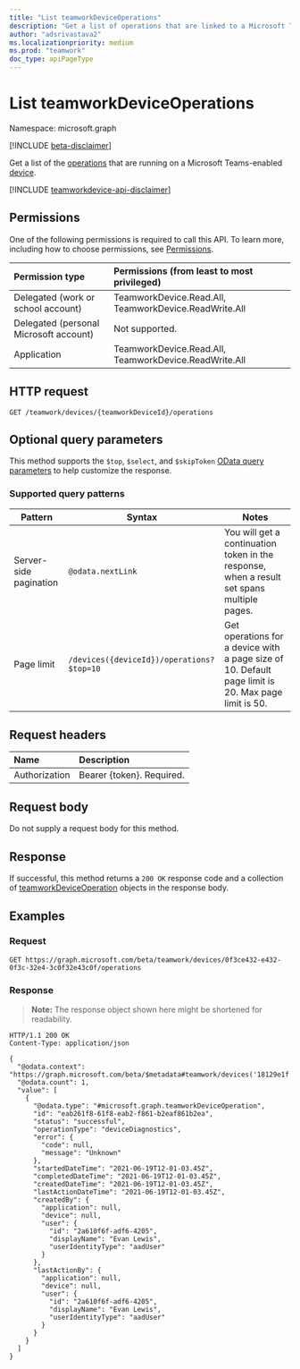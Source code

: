 ```yaml
---
title: "List teamworkDeviceOperations"
description: "Get a list of operations that are linked to a Microsoft Teams-enabled device."
author: "adsrivastava2"
ms.localizationpriority: medium
ms.prod: "teamwork"
doc_type: apiPageType
---
```


# List teamworkDeviceOperations
Namespace: microsoft.graph

[!INCLUDE [beta-disclaimer](../../includes/beta-disclaimer.md)]

Get a list of the [operations](../resources/teamworkdeviceoperation.md) that are running on a Microsoft Teams-enabled [device](../resources/teamworkdevice.md).

[!INCLUDE [teamworkdevice-api-disclaimer](../../includes/teamworkdevice-api-disclaimer.md)]

## Permissions
One of the following permissions is required to call this API. To learn more, including how to choose permissions, see [Permissions](/graph/permissions-reference).

|Permission type|Permissions (from least to most privileged)|
|:---|:---|
|Delegated (work or school account)|TeamworkDevice.Read.All, TeamworkDevice.ReadWrite.All|
|Delegated (personal Microsoft account)|Not supported.|
|Application|TeamworkDevice.Read.All, TeamworkDevice.ReadWrite.All|

## HTTP request

<!-- {
  "blockType": "ignored"
}
-->
``` http
GET /teamwork/devices/{teamworkDeviceId}/operations
```

## Optional query parameters
This method supports the `$top`, `$select`, and `$skipToken` [OData query parameters](/graph/query-parameters) to help customize the response.

### Supported query patterns

| Pattern                | Syntax                                 | Notes |
| ---------------------- | -------------------------------------- | ----- |
| Server-side pagination | `@odata.nextLink`                      | You will get a continuation token in the response, when a result set spans multiple pages. |
| Page limit                 | `/devices({deviceId})/operations?$top=10` | Get operations for a device with a page size of 10. Default page limit is 20. Max page limit is 50. |

## Request headers
|Name|Description|
|:---|:---|
|Authorization|Bearer {token}. Required.|

## Request body
Do not supply a request body for this method.

## Response

If successful, this method returns a `200 OK` response code and a collection of [teamworkDeviceOperation](../resources/teamworkdeviceoperation.md) objects in the response body.

## Examples

### Request

<!-- {
  "blockType": "request",
  "name": "list_teamworkdeviceoperation"
}
-->
``` http
GET https://graph.microsoft.com/beta/teamwork/devices/0f3ce432-e432-0f3c-32e4-3c0f32e43c0f/operations
```

### Response
>**Note:** The response object shown here might be shortened for readability.
<!-- {
  "blockType": "response",
  "truncated": true,
  "@odata.type": "microsoft.graph.teamworkDeviceOperation",
  "isCollection": true
}
-->
``` http
HTTP/1.1 200 OK
Content-Type: application/json

{
  "@odata.context": "https://graph.microsoft.com/beta/$metadata#teamwork/devices('18129e1f')/operations",
  "@odata.count": 1,
  "value": [
    {
      "@odata.type": "#microsoft.graph.teamworkDeviceOperation",
      "id": "eab261f8-61f8-eab2-f861-b2eaf861b2ea",
      "status": "successful",
      "operationType": "deviceDiagnostics",
      "error": {
        "code": null,
        "message": "Unknown"
      },
      "startedDateTime": "2021-06-19T12-01-03.45Z",
      "completedDateTime": "2021-06-19T12-01-03.45Z",
      "createdDateTime": "2021-06-19T12-01-03.45Z",
      "lastActionDateTime": "2021-06-19T12-01-03.45Z",
      "createdBy": {
        "application": null,
        "device": null,
        "user": {
          "id": "2a610f6f-adf6-4205",
          "displayName": "Evan Lewis",
          "userIdentityType": "aadUser"
        }
      },
      "lastActionBy": {
        "application": null,
        "device": null,
        "user": {
          "id": "2a610f6f-adf6-4205",
          "displayName": "Evan Lewis",
          "userIdentityType": "aadUser"
        }
      }
    }
  ]
}
```

